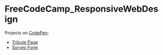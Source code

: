 # FreeCodeCamp_ResponsiveWebDesign

Projects on [CodePen](https://codepen.io/):
- [Tribute Page](https://codepen.io/AlicjaHelenaM/full/BaNbRZB)
- [Survey Form](https://codepen.io/AlicjaHelenaM/full/poJBORQ)

